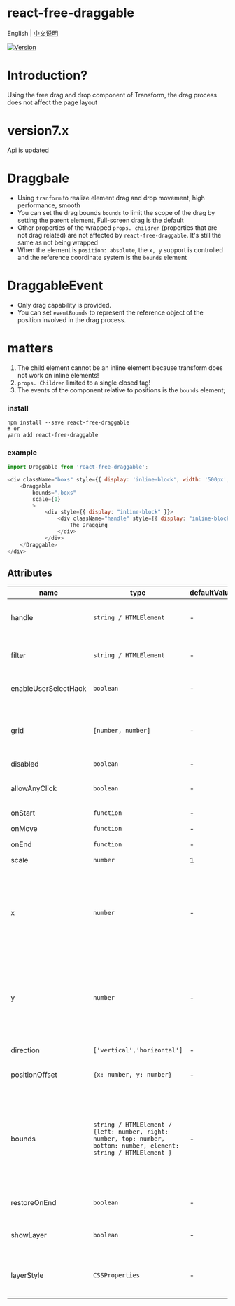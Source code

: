 # react-free-draggable

English | [中文说明](./README_CN.md)

[![Version](https://img.shields.io/badge/version-8.0.1-green)](https://www.npmjs.com/package/react-free-draggable)

# Introduction?

Using the free drag and drop component of Transform, the drag process does not affect the page layout

# version7.x

Api is updated

# Draggbale

- Using `tranform` to realize element drag and drop movement, high performance, smooth
- You can set the drag bounds `bounds` to limit the scope of the drag by setting the parent element, Full-screen drag is the default
- Other properties of the wrapped `props. children` (properties that are not drag related) are not affected by `react-free-draggable`. It's still the same as not being wrapped
- When the element is `position: absolute`, the `x, y` support is controlled and the reference coordinate system is the `bounds` element

# DraggableEvent

- Only drag capability is provided.
- You can set `eventBounds` to represent the reference object of the position involved in the drag process.

# matters

1. The child element cannot be an inline element because transform does not work on inline elements!
2. `props. Children` limited to a single closed tag!
3. The events of the component relative to positions is the `bounds` element;

### install
```
npm install --save react-free-draggable
# or
yarn add react-free-draggable
```

### example
```javascript
import Draggable from 'react-free-draggable';

<div className="boxs" style={{ display: 'inline-block', width: '500px', background: "red" }}>
    <Draggable
        bounds=".boxs"
        scale={1}
        >
            <div style={{ display: "inline-block" }}>
                <div className="handle" style={{ display: "inline-block", width: "80px",background: "blue", cursor: "pointer", height: "100%" }} onClick={this.clickToast}>
                    The Dragging
                </div>
            </div>
    </Draggable>
</div>
```

## Attributes

| name                          | type                  | defaultValue                                                   | description                                                                                                      |
| ----------------------------- | --------------------- | -------------------------------------------------------------- | --------------------------------------------------------------------------------------------------------- |
| handle                      | `string / HTMLElement`            | -                                                  | Drag the class selector or element for the element                                                                                  |
| filter                  | `string / HTMLElement`            | -                                                  | A selector or element that does not allow drag and drop                                                                              |
| enableUserSelectHack          | `boolean`                         | -                                                  | Allows you to add selected styles                                                  |
| grid                          | `[number, number]`                | -                                                  | Set X, Y direction amplitude, how much to move the target                                                                              |
| disabled                      | `boolean`                         | -                                                  | disabled drag                                                                                          |
| allowAnyClick                 | `boolean`                         | -                                                  | Indicates that drag is allowed without a left mouse click                                                                                          |
| onStart                   | `function`                        | -                                                  | the start event                                                                                        |
| onMove                        | `function`                        | -                                                  | the dragging event                      |
| onEnd                    | `function`                        | -                                                  | the end event                                                                                  |
| scale                         | `number`                          | 1                                                  | Drag sensitivity                                                                                  |
| x                             | `number`                          | -                                                  | When the element is `position: absolute`, position of `horizontal` relative to `bounds` to change `transform`                                                                                  |
| y                             | `number`                          | -                                                  | When the element is `position: absolute`, position of `vertical` relative to `bounds` to change `transform`                                                                                  |
| direction                          | `['vertical','horizontal']`              | -                                                  | the direction of drag and drop                                                                                  |
| positionOffset                | `{x: number, y: number}`          | -                                                  | Transform position increment                                                                                  |
| bounds                        | `string / HTMLElement / {left: number, right: number, top: number, bottom: number, element: string / HTMLElement }`                   | -              | The range within the element, if it is element, the position is range in element, but if it is object, it is the range of the `element` element                                                                                          |
| restoreOnEnd                   | `boolean`                | -                                               | Restore position when drag end                                |
| showLayer                   | `boolean`                | -                                               | `DraggableEvent` component's display of the layer copy                                  |
| layerStyle                   | `CSSProperties`                | -                                               | `DraggableEvent` component custom the style of the layer copy



